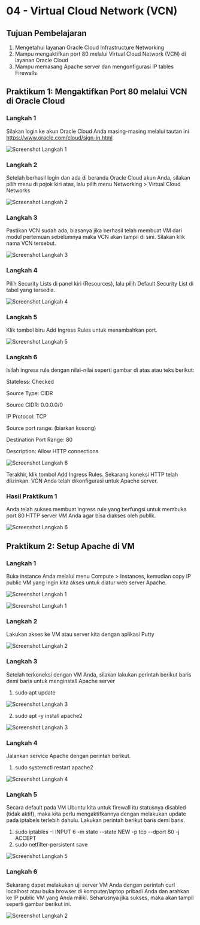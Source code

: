 # 04 - Virtual Cloud Network (VCN)

## Tujuan Pembelajaran

1. Mengetahui layanan Oracle Cloud Infrastructure Networking
2. Mampu mengaktifkan port 80 melalui Virtual Cloud Network (VCN) di layanan
Oracle Cloud
3. Mampu memasang Apache server dan mengonfigurasi IP tables Firewalls

##  Praktikum 1: Mengaktifkan Port 80 melalui VCN di Oracle Cloud

### Langkah 1
 Silakan login ke akun Oracle Cloud Anda masing-masing melalui tautan ini
 https://www.oracle.com/cloud/sign-in.html

 ![Screenshot Langkah 1](img/dasboard_oracle.png)

### Langkah 2
 Setelah berhasil login dan ada di beranda Oracle Cloud akun Anda, silakan pilih
menu di pojok kiri atas, lalu pilih menu Networking > Virtual Cloud Networks

 ![Screenshot Langkah 2](img/01_2.jpg)

### Langkah 3
Pastikan VCN sudah ada, biasanya jika berhasil telah membuat VM dari modul
pertemuan sebelumnya maka VCN akan tampil di sini. Silakan klik nama VCN tersebut.

 ![Screenshot Langkah 3](img/01_3.jpg)

### Langkah 4
Pilih Security Lists di panel kiri (Resources), lalu pilih Default Security List di tabel yang tersedia.

 ![Screenshot Langkah 4](img/01_4.jpg) 

### Langkah 5
Klik tombol biru Add Ingress Rules untuk menambahkan port.

 ![Screenshot Langkah 5](img/01_5.jpg)

### Langkah 6
Isilah ingress rule dengan nilai-nilai seperti gambar di atas atau teks berikut:

Stateless: Checked

Source Type: CIDR

Source CIDR: 0.0.0.0/0

IP Protocol: TCP

Source port range: (biarkan kosong)

Destination Port Range: 80

Description: Allow HTTP connections

 ![Screenshot Langkah 6](img/01_6.jpg)  

Terakhir, klik tombol Add Ingress Rules. Sekarang koneksi HTTP telah diizinkan. VCN Anda
telah dikonfigurasi untuk Apache server.

### Hasil Praktikum 1
Anda telah sukses membuat ingress rule yang berfungsi untuk membuka port 80 HTTP server
VM Anda agar bisa diakses oleh publik.

![Screenshot Langkah 6](img/01_final.jpg)

##  Praktikum 2: Setup Apache di VM

### Langkah 1
Buka instance Anda melalui menu Compute > Instances, kemudian copy IP public
VM yang ingin kita akses untuk diatur web server Apache.

 ![Screenshot Langkah 1](img/02_1.jpg)

 ![Screenshot Langkah 1](img/02_1_1.jpg)

### Langkah 2
Lakukan akses ke VM atau server kita dengan aplikasi Putty

 ![Screenshot Langkah 2](img/02_2.jpg)

### Langkah 3
Setelah terkoneksi dengan VM Anda, silakan lakukan perintah berikut baris
demi baris untuk menginstall Apache server

1. sudo apt update

 ![Screenshot Langkah 3](img/02_3_1.jpg) 

2. sudo apt -y install apache2

![Screenshot Langkah 3](img/02_3_2.jpg) 

### Langkah 4
Jalankan service Apache dengan perintah berikut.

1. sudo systemctl restart apache2

 ![Screenshot Langkah 4](img/02_4.jpg)

### Langkah 5
Secara default pada VM Ubuntu kita untuk firewall itu statusnya disabled (tidak
aktif), maka kita perlu mengaktifkannya dengan melakukan update pada iptabels terlebih
dahulu. Lakukan perintah berikut baris demi baris.

1. sudo iptables -I INPUT 6 -m state --state NEW -p tcp --dport 80 -j ACCEPT
2. sudo netfilter-persistent save

 ![Screenshot Langkah 5](img/02_5.jpg)

### Langkah 6
Sekarang dapat melakukan uji server VM Anda dengan perintah curl
localhost atau buka browser di komputer/laptop pribadi Anda dan arahkan ke IP public
VM yang Anda miliki. Seharusnya jika sukses, maka akan tampil seperti gambar berikut ini.

 ![Screenshot Langkah 2](img/02_6.jpg) 



